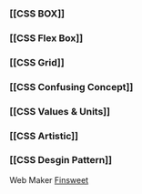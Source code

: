 ### [[CSS BOX]]

### [[CSS Flex Box]]

### [[CSS Grid]]

### [[CSS Confusing Concept]]

### [[CSS Values & Units]]

### [[CSS Artistic]]

### [[CSS Desgin Pattern]]

Web Maker
	[Finsweet](https://finsweet.com/company/strategy#step-1)


